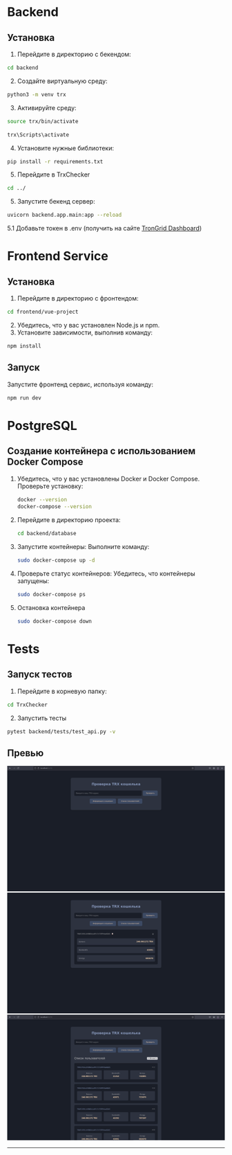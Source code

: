 # Backend
## Установка
1. Перейдите в директорию с бекендом:
```bash
cd backend
```
2. Создайте виртуальную среду:
```bash
python3 -m venv trx
```
3. Активируйте среду:
```bash
source trx/bin/activate
```
```bash
trx\Scripts\activate
```
4. Установите нужные библиотеки:
```bash
pip install -r requirements.txt
```
5. Перейдите в TrxChecker
```bash
cd ../
```
5. Запустите бекенд сервер:
```bash
uvicorn backend.app.main:app --reload
```
5.1 Добавьте токен в .env (получить на сайте [TronGrid Dashboard](https://www.trongrid.io/))


# Frontend Service
## Установка
1. Перейдите в директорию с фронтендом:
```bash
cd frontend/vue-project
```
2. Убедитесь, что у вас установлен Node.js и npm.
3. Установите зависимости, выполнив команду:
```bash
npm install
```
## Запуск
Запустите фронтенд сервис, используя команду:
```bash
npm run dev
```



# PostgreSQL
## Создание контейнера с использованием Docker Compose

1. Убедитесь, что у вас установлены Docker и Docker Compose.
   Проверьте установку:
   ```bash
   docker --version
   docker-compose --version
   ```

2. Перейдите в директорию проекта:
   ```bash
   cd backend/database
   ```

3. Запустите контейнеры:
   Выполните команду:
   ```bash
   sudo docker-compose up -d
   ```

4. Проверьте статус контейнеров:
   Убедитесь, что контейнеры запущены:
   ```bash
   sudo docker-compose ps
   ```

5. Остановка контейнера
    ```bash
    sudo docker-compose down
    ```


# Tests
## Запуск тестов
1. Перейдите в корневую папку:
```bash
cd TrxChecker
```
2. Запустить тесты
```bash
pytest backend/tests/test_api.py -v
```




## Превью
![](README_media/item1.png)
![](README_media/item2.png)
![](README_media/item3.png)

---